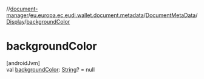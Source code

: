 //[document-manager](../../../../index.md)/[eu.europa.ec.eudi.wallet.document.metadata](../../index.md)/[DocumentMetaData](../index.md)/[Display](index.md)/[backgroundColor](background-color.md)

# backgroundColor

[androidJvm]\
val [backgroundColor](background-color.md): [String](https://kotlinlang.org/api/latest/jvm/stdlib/kotlin-stdlib/kotlin/-string/index.html)? = null
